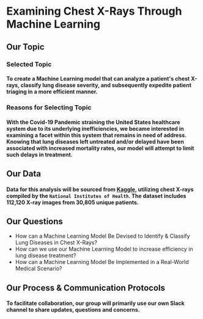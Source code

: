 # Examining Chest X-Rays Through Machine Learning

## Our Topic

### Selected Topic

#### To create a Machine Learning model that can analyze a patient's chest X-rays, classify lung disease severity, and subsequently expedite patient triaging in a more efficient manner. 

### Reasons for Selecting Topic

#### With the Covid-19 Pandemic straining the United States healthcare system due to its underlying inefficiencies, we became interested in examining a facet within this system that remains in need of address. Knowing that lung diseases left untreated and/or delayed have been associated with increased mortality rates, our model will attempt to limit such delays in treatment. 

## Our Data 

#### Data for this analysis will be sourced from [Kaggle](https://www.kaggle.com/datasets/nih-chest-xrays/data?select=README_CHESTXRAY.pdf), utilizing chest X-rays compiled by the ``National Institutes of Health``. The dataset includes 112,120 X-ray images from 30,805 unique patients. 

## Our Questions 

* How can a Machine Learning Model Be Devised to Identify & Classify Lung Diseases in Chest X-Rays?
* How can we use our Machine Learning Model to increase efficiency in lung disease treatment?
* How can a Machine Learning Model Be Implemented in a Real-World Medical Scenario? 


## Our Process & Communication Protocols

#### To facilitate collaboration, our group will primarily use our own Slack channel to share updates, questions and concerns.
